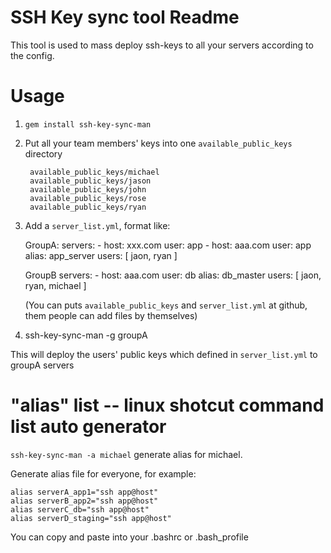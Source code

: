 SSH Key sync tool Readme
========================

This tool is used to mass deploy ssh-keys to all your servers according to the config.


Usage
=====

1. `gem install ssh-key-sync-man`

2. Put all your team members' keys into one `available_public_keys` directory 

        available_public_keys/michael
        available_public_keys/jason
        available_public_keys/john
        available_public_keys/rose
        available_public_keys/ryan

3. Add a `server_list.yml`, format like:

      GroupA:
        servers:
          - host: xxx.com
            user: app
          - host: aaa.com
            user: app
            alias: app_server
        users: [ jaon, ryan ]

      GroupB
        servers:
          - host: aaa.com
            user: db
            alias: db_master
        users: [ jaon, ryan, michael ]

    (You can puts `available_public_keys` and `server_list.yml` at github, them people can add files by themselves)

4. ssh-key-sync-man -g groupA

  This will deploy the users' public keys which defined in `server_list.yml` to groupA servers


"alias" list -- linux shotcut command list auto generator
=========================================================

`ssh-key-sync-man -a michael` generate alias for michael.

Generate alias file for everyone, for example:

    alias serverA_app1="ssh app@host"
    alias serverB_app2="ssh app@host"
    alias serverC_db="ssh app@host"
    alias serverD_staging="ssh app@host"

You can copy and paste into your .bashrc or .bash_profile
